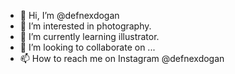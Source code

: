 - 👋 Hi, I’m @defnexdogan
- 👀 I’m interested in photography.
- 🌱 I’m currently learning illustrator.
- 💞️ I’m looking to collaborate on ...
- 📫 How to reach me on Instagram @defnexdogan

<!---
defnexdogan/defnexdogan is a ✨ special ✨ repository because its `README.md` (this file) appears on your GitHub profile.
You can click the Preview link to take a look at your changes.
--->
